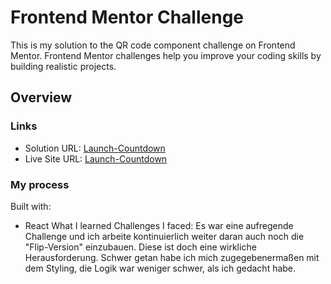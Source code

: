 # Frontend Mentor Challenge

This is my solution to the QR code component challenge on Frontend Mentor. Frontend Mentor challenges help you improve your coding skills by building realistic projects.

## Overview

### Links

- Solution URL: [Launch-Countdown](https://github.com/teazy1910/Launch-Countdown)
- Live Site URL: [Launch-Countdown](https://launch-countdown-psi.vercel.app/)

### My process

Built with:

- React
  What I learned
  Challenges I faced:
  Es war eine aufregende Challenge und ich arbeite kontinuierlich weiter daran auch noch die
  "Flip-Version" einzubauen. Diese ist doch eine wirkliche Herausforderung.
  Schwer getan habe ich mich zugegebenermaßen mit dem Styling, die Logik war weniger schwer, als ich gedacht habe.
